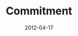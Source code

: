 ---
layout: media
category: media
series: "Game Changers"
title: "Commitment"
date: 2012-04-17
description: "Brian Tome talks about how Game Changers demonstrate action, commitment and follow through."
video: "https://s3.amazonaws.com/crossroadsvideomessages/gamechangers_06.mp4"
video-poster: "https://www.crossroads.net/uploadedfiles/gamechangers_06_still.jpg"
---